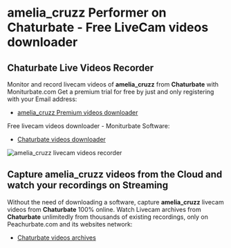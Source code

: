 # amelia_cruzz Performer on Chaturbate - Free LiveCam videos downloader

## Chaturbate Live Videos Recorder

Monitor and record livecam videos of **amelia_cruzz** from **Chaturbate** with Moniturbate.com
Get a premium trial for free by just and only registering with your Email address:
* [amelia_cruzz Premium videos downloader](https://moniturbate.com/request-demo-licence-key.html)

Free livecam videos downloader - Moniturbate Software:
* [Chaturbate videos downloader](https://moniturbate.com/moniturbate-download-software.html)

![amelia_cruzz livecam videos recorder](https://peachurnet.com/templates/moniturbate-software.png)


## Capture amelia_cruzz videos from the Cloud and watch your recordings on Streaming

Without the need of downloading a software, capture **amelia_cruzz** livecam videos from **Chaturbate** 100% online.
Watch Livecam archives from **Chaturbate** unlimitedly from thousands of existing recordings, only on Peachurbate.com and its websites network:
* [Chaturbate videos archives](https://peachurnet.com/)
